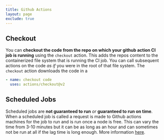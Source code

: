 ```yaml
---
title: Github Actions
layout: page
exclude: true
---
```


## Checkout

You can **checkout the code from the repo on which your github action CI job is running** using the `checkout` action. This adds the repos content to the containerized file system that is running the CI job. You can call subsequent actions on the code *as if* you were in the root of that file system. The `checkout` action downloads the code in a 
```yaml
- name: checkout code
  uses: actions/checkout@v2
```

## Scheduled Jobs

Scheduled jobs are **not guaranteed to run** *or* **guaranteed to run on time**. When a scheduled job is called a request is made to Github actions machines for the job to run and is run once a node is free. This can vary the time from 3-10 minutes but it can be as long as an hour and can sometimes not be run at all if the lag time is long enough. More information [here](https://upptime.js.org/blog/2021/01/22/github-actions-schedule-not-working/).


<!--stackedit_data:
eyJoaXN0b3J5IjpbLTE2MzkzNTE1NTIsMjEwMDU2NjU1MywtMT
gwMDAxMDY3Ml19
-->